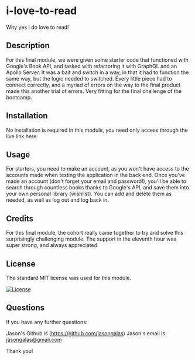 # i-love-to-read

Why yes I do love to read!

## Description

For this final module, we were given some starter code that functioned with Google's Book API, and tasked with refactoring it with GraphQL and an Apollo Server. It was a bait and switch in a way, in that it had to function the same way, but the logic needed to switched. Every little piece had to connect correctly, and a myriad of errors on the way to the final product made this another trial of errors. Very fitting for the final challenge of the bootcamp.

## Installation

No installation is required in this module, you need only access through the live link here:

## Usage

For starters, you need to make an account, as you won't have access to the accounts made when testing the application in the back end. Once you've made an account (don't forget your email and password!), you'll be able to search through countless books thanks to Google's API, and save them into your own personal library (wishlist). You can add and delete them as needed, as well as log out and log back in.

## Credits

For this final module, the cohort really came together to try and solve this surprisingly challenging module. The support in the eleventh hour was super strong, and always appreciated.

## License

The standard MIT license was used for this module.

[![License](https://img.shields.io/badge/license-MIT-blue.svg)](https://choosealicense.com/licenses/mit/) 

## Questions

If you have any further questions:

Jason's Github is (https://github.com/jasongalas) 
Jason's email is jasongalas@gmail.com

Thank you!